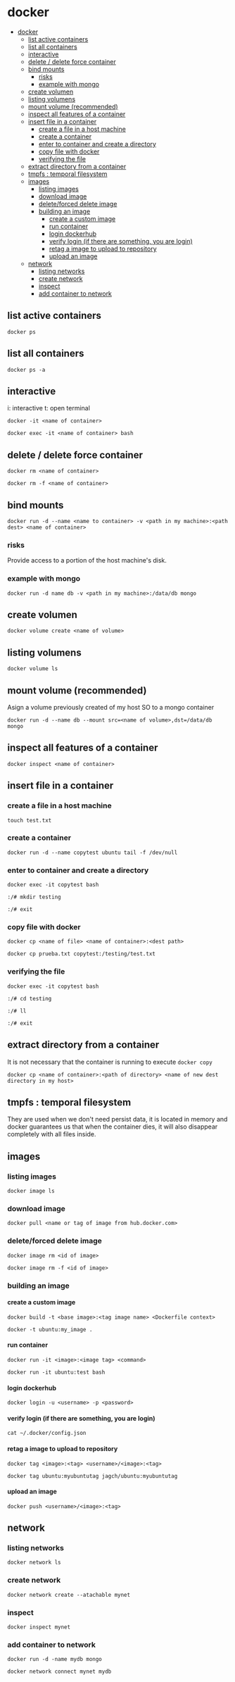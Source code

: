 # docker

- [docker](#docker)
  - [list active containers](#list-active-containers)
  - [list all containers](#list-all-containers)
  - [interactive](#interactive)
  - [delete / delete force container](#delete--delete-force-container)
  - [bind mounts](#bind-mounts)
    - [risks](#risks)
    - [example with mongo](#example-with-mongo)
  - [create volumen](#create-volumen)
  - [listing volumens](#listing-volumens)
  - [mount volume (recommended)](#mount-volume-recommended)
  - [inspect all features of a container](#inspect-all-features-of-a-container)
  - [insert file in a container](#insert-file-in-a-container)
    - [create a file in a host machine](#create-a-file-in-a-host-machine)
    - [create a container](#create-a-container)
    - [enter to container and create a directory](#enter-to-container-and-create-a-directory)
    - [copy file with docker](#copy-file-with-docker)
    - [verifying the file](#verifying-the-file)
  - [extract directory from a container](#extract-directory-from-a-container)
  - [tmpfs : temporal filesystem](#tmpfs--temporal-filesystem)
  - [images](#images)
    - [listing images](#listing-images)
    - [download image](#download-image)
    - [delete/forced delete image](#deleteforced-delete-image)
    - [building an image](#building-an-image)
      - [create a custom image](#create-a-custom-image)
      - [run container](#run-container)
      - [login dockerhub](#login-dockerhub)
      - [verify login (if there are something, you are login)](#verify-login-if-there-are-something-you-are-login)
      - [retag a image to upload to repository](#retag-a-image-to-upload-to-repository)
      - [upload an image](#upload-an-image)
  - [network](#network)
    - [listing networks](#listing-networks)
    - [create network](#create-network)
    - [inspect](#inspect)
    - [add container to network](#add-container-to-network)


## list active containers
```docker ps```

## list all containers
```docker ps -a```

## interactive
i: interactive
t: open terminal

```docker -it <name of container>```

```docker exec -it <name of container> bash```

## delete / delete force container
```docker rm <name of container>```

```docker rm -f <name of container>```

## bind mounts
```docker run -d --name <name to container> -v <path in my machine>:<path dest> <name of container>```

### risks
Provide access to a portion of the host machine's disk.

### example with mongo
```docker run -d name db -v <path in my machine>:/data/db mongo```

## create volumen
```docker volume create <name of volume>```

## listing volumens
```docker volume ls```

## mount volume (recommended)
Asign a volume previously created of my host SO to a mongo container

```docker run -d --name db --mount src=<name of volume>,dst=/data/db mongo```

## inspect all features of a container
```docker inspect <name of container>```

## insert file in a container

### create a file in a host machine
```touch test.txt```

### create a container
```docker run -d --name copytest ubuntu tail -f /dev/null```

### enter to container and create a directory
```docker exec -it copytest bash```

```:/# mkdir testing```

```:/# exit```

### copy file with docker
```docker cp <name of file> <name of container>:<dest path>```

```docker cp prueba.txt copytest:/testing/test.txt```

### verifying the file
```docker exec -it copytest bash```

```:/# cd testing```

```:/# ll```

```:/# exit```

## extract directory from a container
It is not necessary that the container is running to execute ```docker copy```

```docker cp <name of container>:<path of directory> <name of new dest directory in my host>```

## tmpfs : temporal filesystem
They are used when we don't need persist data, it is located in memory and docker guarantees us that when the container dies, it will also disappear completely with all files inside.

## images

### listing images
```docker image ls```

### download image 
```docker pull <name or tag of image from hub.docker.com>```

### delete/forced delete image
```docker image rm <id of image>```

```docker image rm -f <id of image>```

### building an image

#### create a custom image
```docker build -t <base image>:<tag image name> <Dockerfile context>```

```docker -t ubuntu:my_image .```

#### run container
```docker run -it <image>:<image tag> <command>```

```docker run -it ubuntu:test bash```

#### login dockerhub
```docker login -u <username> -p <password>```

#### verify login (if there are something, you are login)
```cat ~/.docker/config.json```

#### retag a image to upload to repository
```docker tag <image>:<tag> <username>/<image>:<tag>```

```docker tag ubuntu:myubuntutag jagch/ubuntu:myubuntutag```

#### upload an image
```docker push <username>/<image>:<tag>```

## network

### listing networks
```docker network ls```

### create network
```docker network create --atachable mynet```

### inspect
```docker inspect mynet```

### add container to network
```docker run -d -name mydb mongo```

```docker network connect mynet mydb```











